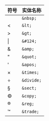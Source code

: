 | 符号 | 实体名称|
|---|---|
|   | `&nbsp;` |
| < | `&lt;` |
| > | `&gt;` |
| &#124; | `&#124;` |
| & | `&amp;` |
| " | `&quot;` |
| ' | `&apos;` |
| × | `&times;` |
| ÷ | `&divide;` |
| § | `&sect;` |
| © | `&copy;` |
| ® | `&reg;` |
| ™ | `&trade;` |